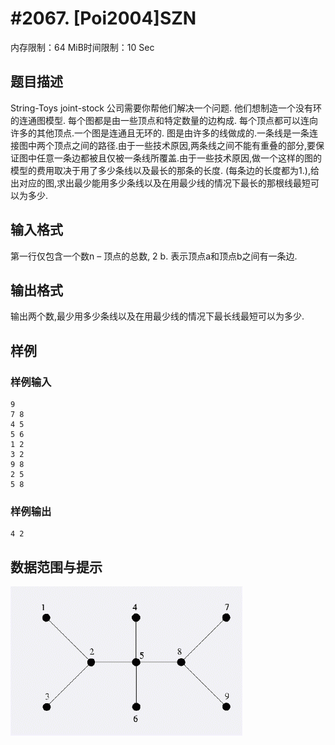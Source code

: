 # #2067. [Poi2004]SZN

内存限制：64 MiB时间限制：10 Sec

## 题目描述

String-Toys joint-stock 公司需要你帮他们解决一个问题. 他们想制造一个没有环的连通图模型.
每个图都是由一些顶点和特定数量的边构成. 每个顶点都可以连向许多的其他顶点.一个图是连通且无环的.
图是由许多的线做成的.一条线是一条连接图中两个顶点之间的路径.由于一些技术原因,两条线之间不能有重叠的部分,要保证图中任意一条边都被且仅被一条线所覆盖.由于一些技术原因,做一个这样的图的模型的费用取决于用了多少条线以及最长的那条的长度. (每条边的长度都为1.),给出对应的图,求出最少能用多少条线以及在用最少线的情况下最长的那根线最短可以为多少.

## 输入格式

第一行仅包含一个数n – 顶点的总数, 2  b. 表示顶点a和顶点b之间有一条边.

## 输出格式

输出两个数,最少用多少条线以及在用最少线的情况下最长线最短可以为多少.

## 样例

### 样例输入

    
    9
    7 8
    4 5
    5 6
    1 2
    3 2
    9 8
    2 5
    5 8
    
    

### 样例输出

    
    4 2
    
    

## 数据范围与提示

![](images/2067.jpg)

